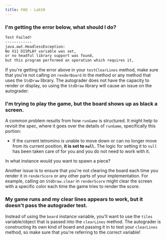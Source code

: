 ```yaml
---
title: FAQ - Lab10
---
```


### I'm getting the error below, what should I do?

```sh
Test Failed!
------------
java.awt.HeadlessException:
No X11 DISPLAY variable was set,
or no headful library support was found,
but this program performed an operation which requires it,
```

If you're getting the error above in your `testClearLines` method, make sure that you're not 
calling on `renderBoard` in the method or any method that uses the `StdDraw` library. The autograder 
does not have the capacity to render or display, so using the `StdDraw` library will cause an 
issue on the autograder. 

### I'm trying to play the game, but the board shows up as black a screen. 

A common problem results from how `runGame` is structured. It might help to revisit the spec, where 
it goes over the details of `runGame`, specifically this portion: 

- If the current tetromino is unable to move down or can no longer move from its current position, **it is set to `null`.**
  The logic for setting it to `null` has been taken care of for you and you do not need to work with it. 

In what instance would you want to spawn a piece?

Another issue is to ensure that you're not clearing the board each time you render it in `renderScore` or any 
other parts of your implementation. For example, calling on `StdDraw.clear` in `renderScore` might clear 
the screen with a specific color each time the game tries to render the score. 

### My game runs and my clear lines appears to work, but it doesn't pass the autograder test. 

Instead of using the `board` instance variable, you'll want to use the `tiles` variable/object that is
passed into the `clearLines` method. The autograder is constructing its own kind of board and passing it 
in to test your `clearLines` method, so make sure that you're referring to the correct variable! 